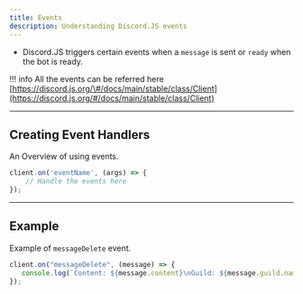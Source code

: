 ```yaml
---
title: Events
description: Understanding Discord.JS events
---
```


* Discord.JS triggers certain events when a `message` is sent or `ready` when the bot is ready.

!!! info
    All the events can be referred here [https://discord.js.org/\#/docs/main/stable/class/Client](https://discord.js.org/#/docs/main/stable/class/Client)

---

## Creating Event Handlers

An Overview of using events.

```javascript
client.on('eventName', (args) => {
    // Handle the events here
});
```

---

## Example

Example of `messageDelete` event.

```javascript
client.on("messageDelete", (message) => {
   console.log(`Content: ${message.content}\nGuild: ${message.guild.name}\nAuthor: ${message.author.tag}\nChannel: ${message.channel.name}`);
});
```

